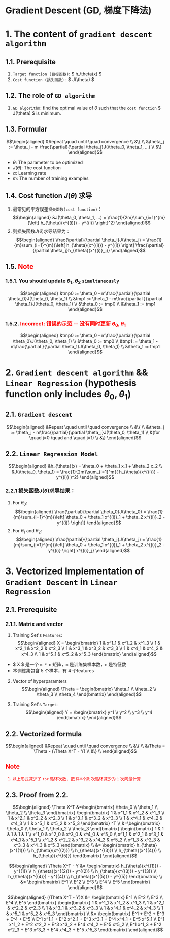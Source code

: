 # Gradient Descent (GD, 梯度下降法)

# 1. The content of `gradient descent algorithm`
## 1.1. Prerequisite
1. `Target function (目标函数)`: $ h_\theta(x) $ 
2. `Cost function (损失函数)`  : $ J(\theta) $

## 1.2. The role of `GD algorithm`
1. `GD algorithm`: find the optimal value of $\theta$ such that the `cost function` $ J(\theta) $ is minimum. 

## 1.3. Formular
$$\begin{aligned}
&Repeat \quad until \quad convergence \\
&\{  \\
&\theta_j := \theta_j - m \frac{\partial}{\partial \theta_j}J(\theta_0, \theta_1, ...)  \\ 
&\} 
\end{aligned}$$

- $\theta$: The parameter to be optimized
- $J(\theta)$: The cost function
- $\alpha$: Learning rate
- $m$: The number of training examples

## 1.4. Cost function $J(\theta)$ 求导
1. 最常见的平方误差`损失函数(cost function)`：
$$\begin{aligned}
&J(\theta_0, \theta_1, ...) = \frac{1}{2m}\sum_{i=1}^{m}{\left[ h_{\theta}(x^{(i)}) - y^{(i)} \right]^2}
\end{aligned}$$
2. 则损失函数$J(\theta)$求导结果为：
$$\begin{aligned}
\frac{\partial}{\partial \theta_j}J(\theta_j) = \frac{1}{m}\sum_{i=1}^{m}{\left[ h_{\theta}(x^{(i)}) - y^{(i)} \right] \frac{\partial}{\partial \theta_j}h_{\theta}(x^{(i)}_j)}
\end{aligned}$$


## 1.5. <font color="red">Note</font>
### 1.5.1. You should update $\theta_1, \theta_2$ `simultaneously`

$$\begin{aligned}
&tmp0 := \theta_0 - m\frac{\partial}{\partial \theta_0}J(\theta_0, \theta_1) \\
&tmp1 := \theta_1 - m\frac{\partial }{\partial \theta_1}J(\theta_0, \theta_1)    \\
&\theta_0 := tmp0 \\
&\theta_1 := tmp1
\end{aligned}$$

### 1.5.2. <font color="red">Incorrect: 错误的示范 -- 没有同时更新 $\theta_0, \theta_1$</font>

$$\begin{aligned}
&tmp0 := \theta_0 - m\frac{\partial}{\partial \theta_0}J(\theta_0, \theta_1) \\
&\theta_0 := tmp0 \\
&tmp1 := \theta_1 - m\frac{\partial }{\partial \theta_1}J(\theta_0, \theta_1)    \\
&\theta_1 := tmp1
\end{aligned}$$


# 2. `Gradient descent algorithm` && `Linear Regression` (hypothesis function only includes $\theta_0, \theta_1$)

## 2.1. `Gradient descent`

$$\begin{aligned}
&Repeat \quad until \quad convergence \\
&\{ \\
&\theta_j := \theta_j - m\frac{\partial}{\partial \theta_j}J(\theta_0, \theta_1)   \\
&(for \quad j=0 \quad and \quad j=1) \\
&\}
\end{aligned}$$


## 2.2. `Linear Regression Model`
$$\begin{aligned}
&h_{\theta}(x) = \theta_0 + \theta_1 x_1 + \theta_2 x_2 \\
&J(\theta_0, \theta_1) = \frac{1}{2m}\sum_{i=1}^m{( h_{\theta}(x^{(i)}) - y^{(i)} )^2}
\end{aligned}$$

### 2.2.1 损失函数$J(\theta)$求导结果：
1. For $\theta_0$:
$$\begin{aligned}
\frac{\partial}{\partial \theta_0}J(\theta_0) = \frac{1}{m}\sum_{i=1}^{m}{\left[ \theta_0 + \theta_1 x^{(i)}_1 + \theta_2 x^{(i)}_2 - y^{(i)} \right]}
\end{aligned}$$
2. For $\theta_1$ and $\theta_2$: 
$$\begin{aligned}
\frac{\partial}{\partial \theta_j}J(\theta_j) = \frac{1}{m}\sum_{i=1}^{m}{\left[ \theta_0 + \theta_1 x^{(i)}_1 + \theta_2 x^{(i)}_2 - y^{(i)} \right] x^{(i)}_j}
\end{aligned}$$


# 3. Vectorized Implementation of `Gradient Descent` in `Linear Regression`

## 2.1. Prerequisite
### 2.1.1. Matrix and vector
1. Training Set's `Features`:
$$\begin{aligned}
X = \begin{bmatrix} 1 & x^1_1 & x^1_2 & x^1_3 \\ 1 & x^2_1 & x^2_2 & x^2_3 \\ 1 & x^3_1 & x^3_2 & x^3_3 \\ 1 & x^4_1 & x^4_2 & x^4_3 \\ 1 & x^5_1 & x^5_2 & x^5_3 \end{bmatrix}
\end{aligned}$$

- $ X $ 是一个 `m * n` 矩阵，`m` 是训练集样本数，`n` 是特征数
- 本训练集包含 5 个样本，有 4 个features

2. Vector of hyperparamters
$$\begin{aligned}
\Theta = \begin{bmatrix} \theta_1 \\ \theta_2 \\ \theta_3 \\ \theta_4  \end{bmatrix}
\end{aligned}$$

3. Training Set's `Target`:
$$\begin{aligned}
Y = \begin{bmatrix} y^1 \\ y^2 \\ y^3 \\ y^4 \end{bmatrix}
\end{aligned}$$

## 2.2. Vectorized formula
$$\begin{aligned}
&Repeat \quad until \quad convergence \\
&\{ \\
&\Theta = \Theta - (\Theta X^T - Y) \\
&\} \\
\end{aligned}$$

<font color="red" size="2">

Note
----
1. 以上形式减少了 `for` 循环次数，把 `样本个数` 次循环减少为 `1` 次向量计算

</font>

## 2.3. Proof from 2.2.
$$\begin{aligned}
\Theta X^T 
&=\begin{bmatrix} \theta_0 \\ \theta_1 \\ \theta_2 \\ \theta_3 \end{bmatrix} \begin{bmatrix} 1 & x^1_1 & x^1_2 & x^1_3 \\ 1 & x^2_1 & x^2_2 & x^2_3 \\ 1 & x^3_1 & x^3_2 & x^3_3 \\ 1 & x^4_1 & x^4_2 & x^4_3 \\ 1 & x^5_1 & x^5_2 & x^5_3 \end{bmatrix} ^T \\ 
&=\begin{bmatrix} \theta_0 \\ \theta_1 \\ \theta_2 \\ \theta_3 \end{bmatrix} \begin{bmatrix} 1 & 1 & 1 & 1 & 1 \\ x^1_0 & x^2_0 & x^3_0 & x^4_0 & x^5_0 \\ x^1_1 & x^2_1 & x^3_1 & x^4_1 & x^5_1  \\ x^1_2 & x^2_2 & x^3_2 & x^4_2 & x^5_2 \\ x^1_3 & x^2_3 & x^3_3 & x^4_3 & x^5_3 \end{bmatrix} \\ 
&= \begin{bmatrix} h_{\theta}(x^{(1)}) \\ h_{\theta}(x^{(2)}) \\ h_{\theta}(x^{(3)}) \\ h_{\theta}(x^{(4)}) \\ h_{\theta}(x^{(5)}) \end{bmatrix}
\end{aligned}$$

$$\begin{aligned}
\Theta X^T - Y 
&= \begin{bmatrix} h_{\theta}(x^{(1)}) - y^{(1)} \\ h_{\theta}(x^{(2)}) - y^{(2)} \\ h_{\theta}(x^{(3)}) - y^{(3)} \\ h_{\theta}(x^{(4)}) - y^{(4)} \\ h_{\theta}(x^{(5)}) - y^{(5)} \end{bmatrix}  \\
&= \begin{bmatrix} E^1 \\ E^2 \\ E^3 \\ E^4 \\ E^5 \end{bmatrix}
\end{aligned}$$

$$\begin{aligned}
(\Theta X^T - Y)X 
&= \begin{bmatrix} E^1 \\ E^2 \\ E^3 \\ E^4 \\ E^5 \end{bmatrix} \begin{bmatrix} 1 & x^1_1 & x^1_2 & x^1_3 \\ 1 & x^2_1 & x^2_2 & x^2_3 \\ 1 & x^3_1 & x^3_2 & x^3_3 \\ 1 & x^4_1 & x^4_2 & x^4_3 \\ 1 & x^5_1 & x^5_2 & x^5_3 \end{bmatrix}    \\
&= \begin{bmatrix} E^1 + E^2 + E^3 + E^4 + E^5 \\ E^1 x^1_1 + E^2 x^2_1 + E^3 x^3_1 + E^4 x^4_1 + E^5 x^5_1 \\ E^1 x^1_2 + E^2 x^2_2 + E^3 x^3_2 + E^4 x^4_2 + E^5 x^5_2 \\ E^1 x^1_3 + E^2 x^2_3 + E^3 x^3_3 + E^4 x^4_3 + E^5 x^5_3  \end{bmatrix}
\end{aligned}$$